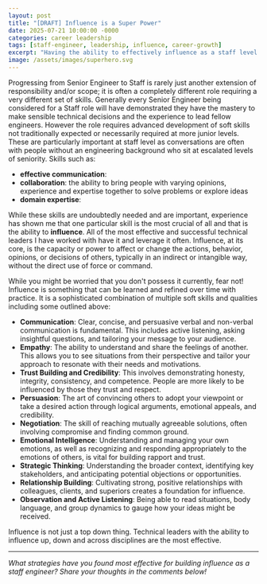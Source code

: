 ```yaml
---
layout: post
title: "[DRAFT] Influence is a Super Power"
date: 2025-07-21 10:00:00 -0000
categories: career leadership
tags: [staff-engineer, leadership, influence, career-growth]
excerpt: "Having the ability to effectively influence as a staff level engineer can be THE key differentiator"
image: /assets/images/superhero.svg
---
```


Progressing from Senior Engineer to Staff is rarely just another extension of responsibility and/or scope; it is often a completely different role requiring a very different set of skills. Generally every Senior Engineer being considered for a Staff role will have demonstrated they have the mastery to make sensible technical decisions and the experience to lead fellow engineers. However the role requires advanced development of soft skills not traditionally expected or necessarily required at more junior levels. These are particularly important at staff level as conversations are often with people without an engineering background who sit at escalated levels of seniority. Skills such as:
- **effective communication**: 
- **collaboration**: the ability to bring people with varying opinions, experience and expertise together to solve problems or explore ideas
- **domain expertise**:

While these skills are undoubtedly needed and are important, experience has shown me that one particular skill is the most crucial of all and that is the ability to **influence**. All of the most effective and successful technical leaders I have worked with have it and leverage it often. Influence, at its core, is the capacity or power to affect or change the actions, behavior, opinions, or decisions of others, typically in an indirect or intangible way, without the direct use of force or command. 

While you might be worried that you don't possess it currently, fear not! Influence is something that can be learned and refined over time with practice. It is a sophisticated combination of multiple soft skills and qualities including some outlined above:
- **Communication**: Clear, concise, and persuasive verbal and non-verbal communication is fundamental. This includes active listening, asking insightful questions, and tailoring your message to your audience.
- **Empathy**: The ability to understand and share the feelings of another. This allows you to see situations from their perspective and tailor your approach to resonate with their needs and motivations.
- **Trust Building and Credibility**: This involves demonstrating honesty, integrity, consistency, and competence. People are more likely to be influenced by those they trust and respect.
- **Persuasion**: The art of convincing others to adopt your viewpoint or take a desired action through logical arguments, emotional appeals, and credibility.
- **Negotiation**: The skill of reaching mutually agreeable solutions, often involving compromise and finding common ground.
- **Emotional Intelligence**: Understanding and managing your own emotions, as well as recognizing and responding appropriately to the emotions of others, is vital for building rapport and trust.
- **Strategic Thinking**: Understanding the broader context, identifying key stakeholders, and anticipating potential objections or opportunities.
- **Relationship Building**: Cultivating strong, positive relationships with colleagues, clients, and superiors creates a foundation for influence.
- **Observation and Active Listening**: Being able to read situations, body language, and group dynamics to gauge how your ideas might be received.

Influence is not just a top down thing. Technical leaders with the ability to influence up, down and across disciplines are the most effective. 



---

*What strategies have you found most effective for building influence as a staff engineer? Share your thoughts in the comments below!*



